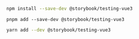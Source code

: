 ```sh renderer="vue" language="js" packageManager="npm"
npm install --save-dev @storybook/testing-vue3
```

```shell renderer="vue" language="js" packageManager="pnpm"
pnpm add --save-dev @storybook/testing-vue3
```

```sh renderer="vue" language="js" packageManager="yarn"
yarn add --dev @storybook/testing-vue3
```
